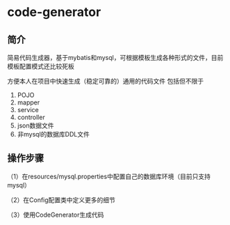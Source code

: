 # code-generator

## 简介
简易代码生成器，基于mybatis和mysql，可根据模板生成各种形式的文件，目前模板配置模式还比较死板

方便本人在项目中快速生成（稳定可靠的）通用的代码文件
包括但不限于

 1. POJO
 2. mapper
 3. service
 4. controller
 5. json数据文件
 6. 非mysql的数据库DDL文件

## 操作步骤

（1）在resources/mysql.properties中配置自己的数据库环境（目前只支持mysql）

（2）在Config配置类中定义更多的细节

（3）使用CodeGenerator生成代码
